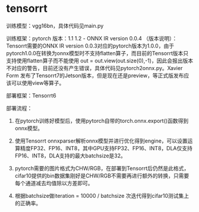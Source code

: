 # tensorrt

训练模型：vgg16bn，具体代码见main.py

训练框架：pytorch
版本：1.1 1.2 - ONNX IR version 0.0.4
（版本说明）：Tensorrt需要的ONNX IR version 0.0.3对应的pytorch版本为1.0.0，由于pytorch1.0.0在转换为onnx模型时不支持flatten算子，而目前的Tensorrt版本只支持使用flatten算子而不能使用 out = out.view(out.size(0),-1)，因此会报出版本不对应的警告，目前还没有产生错误，具体代码见pytorch2onnx.py。Xavier Form 发布了Tensorrt7的Jetson版本，但是现在还是preview，等正式版发布应该可以使用view等算子。

部署框架：Tensorrt6

部署流程：
1. 在pytorch训练好模型后，使用pytorch自带的torch.onnx.export()函数得到onnx模型。

2. 使用Tensorrt onnxparser解析onnx模型并进行优化得到engine，可以设置运算精度FP32、FP16、INT8，其中GPU支持FP32、FP16、INT8，DLA仅支持FP16、INT8，DLA支持的最大batchsize是32。

3. pytorch需要的图片格式为CHW/RGB，在部署到Tensorrt后仍然是此格式，cifar10提供的bin数据集刚好是CHW/RGB不需要再进行额外的转换，只需要每个通道减去均值除以方差即可。

4. 根据batchsize做iteration = 10000 / batchsize 次迭代得到cifar10测试集上的正确率。
